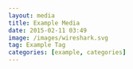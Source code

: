 ```yaml
---
layout: media
title: Example Media
date: 2015-02-11 03:49
image: /images/wireshark.svg
tag: Example Tag
categories: [example, categories]
---
```


